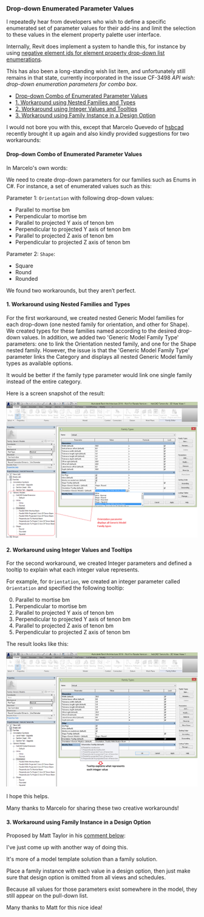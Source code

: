 <head>
<meta http-equiv="Content-Type" content="text/html; charset=utf-8">
<link rel="stylesheet" type="text/css" href="bc.css">
<script src="run_prettify.js" type="text/javascript"></script>
<!---
<script src="https://google-code-prettify.googlecode.com/svn/loader/run_prettify.js" type="text/javascript"></script>
-->
</head>

<!---

#dotnet #csharp
#fsharp #python
#grevit
#responsivedesign #typepad
#ah8 #augi #dotnet
#stingray #adsklabs #rendering
#3dweb #3dviewapi #html5 #threejs #webgl #3d #apis #mobile #vr #ecommerce
#Markdown #Fusion360 #Fusion360Hackathon
#javascript
#RestSharp #restapi
#mongoosejs #mongodb #nodejs
#rtceur
#geometry #3d
#xaml

Revit API, Jeremy Tammik, akn_include

Drop-down Enumerated Parameter Values #revitapi #bim #aec #3dwebcoder #adsk #au2015 #apis

I repeatedly hear from developers who wish to define a specific enumerated set of parameter values for their add-ins and limit the selection to these values in the element property palette user interface. Internally, Revit does implement a system to handle this, for instance by using negative element ids for element property drop-down list enumerations. This has also been a long-standing wish list item, and unfortunately still remains in that state, currently incorporated in the issue CF-3498 API wish: drop-down enumeration parameters for combo box...

-->

### Drop-down Enumerated Parameter Values

I repeatedly hear from developers who wish to define a specific enumerated set of parameter values for their add-ins and limit the selection to these values in the element property palette user interface.

Internally, Revit does implement a system to handle this, for instance by
using [negative element ids for element property drop-down list enumerations](http://thebuildingcoder.typepad.com/blog/2014/04/element-id-export-unique-navisworks-and-other-ids.html#5).

This has also been a long-standing wish list item, and unfortunately still remains in that state, currently incorporated in the issue CF-3498 *API wish: drop-down enumeration parameters for combo box*.

- [Drop-down Combo of Enumerated Parameter Values](#2)
- [1. Workaround using Nested Families and Types](#3)
- [2. Workaround using Integer Values and Tooltips](#4)
- [3. Workaround using Family Instance in a Design Option](#5)

I would not bore you with this, except that Marcelo Quevedo of [hsbcad](http://hsbcad.com) recently brought it up again and also kindly provided suggestions for two workarounds:

#### <a name="2"></a>Drop-down Combo of Enumerated Parameter Values

In Marcelo's own words:

We need to create drop-down parameters for our families such as Enums in C#.
For instance, a set of enumerated values such as this:

Parameter 1: `Orientation` with following drop-down values:

- Parallel to mortise bm
- Perpendicular to mortise bm
- Parallel to projected Y axis of tenon bm
- Perpendicular to projected Y axis of tenon bm
- Parallel to projected Z axis of tenon bm
- Perpendicular to projected Z axis of tenon bm

Parameter 2: `Shape`:

- Square
- Round
- Rounded

We found two workarounds, but they aren’t perfect.

#### <a name="3"></a>1. Workaround using Nested Families and Types

For the first workaround, we created nested Generic Model families for each drop-down (one nested family for orientation, and other for Shape). We created types for these families named according to the desired drop-down values. In addition, we added two 'Generic Model Family Type' parameters: one to link the Orientation nested family, and one for the Shape nested family. However, the issue is that the 'Generic Model Family Type' parameter links the Category and displays all nested Generic Model family types as available options.

It would be better if the family type parameter would link one single family instead of the entire category.

Here is a screen snapshot of the result:

<center>
<img src="img/dropdown_param_enum_workaround_1.png" alt="Drop-down parameter enum combo" width="600">
</center>


#### <a name="4"></a>2. Workaround using Integer Values and Tooltips

For the second workaround, we created Integer parameters and defined a tooltip to explain what each integer value represents.

For example, for `Orientation`, we created an integer parameter called `Orientation` and specified the following tooltip:

0. Parallel to mortise bm
1. Perpendicular to mortise bm
2. Parallel to projected Y axis of tenon bm
3. Perpendicular to projected Y axis of tenon bm
4. Parallel to projected Z axis of tenon bm
5. Perpendicular to projected Z axis of tenon bm

The result looks like this:

<center>
<img src="img/dropdown_param_enum_workaround_2.png" alt="Drop-down parameter enum combo" width="600">
</center>

I hope this helps.

Many thanks to Marcelo for sharing these two creative workarounds!

#### <a name="5"></a>3. Workaround using Family Instance in a Design Option

Proposed by Matt Taylor in his [comment below](http://thebuildingcoder.typepad.com/blog/2015/11/drop-down-enumerated-parameter-values.html#comment-2843954426):

I've just come up with another way of doing this.

It's more of a model template solution than a family solution.

Place a family instance with each value in a design option, then just make sure that design option is omitted from all views and schedules.

Because all values for those parameters exist somewhere in the model, they still appear on the pull-down list.

Many thanks to Matt for this nice idea!
